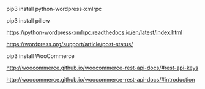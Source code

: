 pip3 install python-wordpress-xmlrpc

pip3 install pillow

https://python-wordpress-xmlrpc.readthedocs.io/en/latest/index.html

https://wordpress.org/support/article/post-status/




pip3 install WooCommerce

http://woocommerce.github.io/woocommerce-rest-api-docs/#rest-api-keys

http://woocommerce.github.io/woocommerce-rest-api-docs/#introduction
